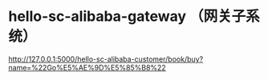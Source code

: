 # hello-sc-alibaba-gateway （网关子系统）

http://127.0.0.1:5000/hello-sc-alibaba-customer/book/buy?name=%22Go%E5%AE%9D%E5%85%B8%22